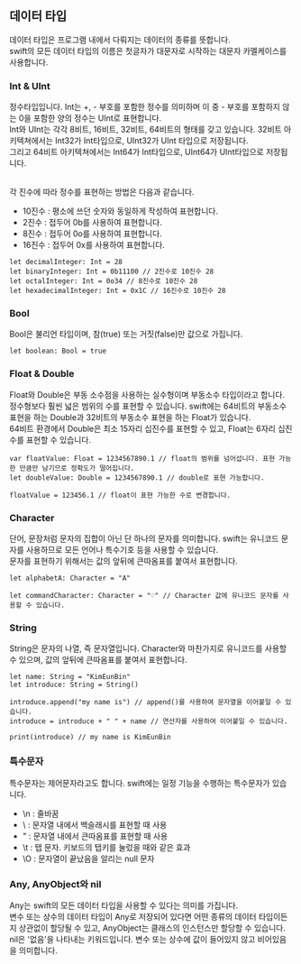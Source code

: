 ## 데이터 타입
데이터 타입은 프로그램 내에서 다뤄지는 데이터의 종류를 뜻합니다. <br />
swift의 모든 데이터 타입의 이름은 첫글자가 대문자로 시작하는 대문자 카멜케이스를 사용합니다.

### Int & UInt
정수타입입니다. Int는 +, - 부호를 포함한 정수를 의미하며 이 중 - 부호를 포함하지 않는 0을 포함한 양의 정수는 UInt로 표현합니다. <br />
Int와 UInt는 각각 8비트, 16비트, 32비트, 64비트의 형태를 갖고 있습니다. 32비트 아키텍쳐에서는 Int32가 Int타입으로, UInt32가 UInt 타입으로 저장됩니다. <br />
그리고 64비트 아키텍쳐에서는 Int64가 Int타입으로, UInt64가 UInt타입으로 저장됩니다. <br /><br />

각 진수에 따라 정수를 표현하는 방법은 다음과 같습니다.
- 10진수 : 평소에 쓰던 숫자와 동일하게 작성하여 표현합니다.
- 2진수 : 접두어 0b를 사용하여 표현합니다.
- 8진수 : 접두어 0o를 사용하여 표현합니다.
- 16진수 : 접두어 0x를 사용하여 표현합니다.

```
let decimalInteger: Int = 28
let binaryInteger: Int = 0b11100 // 2진수로 10진수 28
let octalInteger: Int = 0o34 // 8진수로 10진수 28
let hexadecimalInteger: Int = 0x1C // 16진수로 10진수 28
```

### Bool
Bool은 불리언 타입이며, 참(true) 또는 거짓(false)만 값으로 가집니다.
```
let boolean: Bool = true
```

### Float & Double
Float와 Double은 부동 소수점을 사용하는 실수형이며 부동소수 타입이라고 합니다. <br />
정수형보다 훨씬 넓은 범위의 수를 표현할 수 있습니다. swift에는 64비트의 부동소수 표현을 하는 Double과 32비트의 부동소수 표현을 하는 Float가 있습니다. <br />
64비트 환경에서 Double은 최소 15자리 십진수를 표현할 수 있고, Float는 6자리 십진수를 표현할 수 있습니다.
```
var floatValue: Float = 1234567890.1 // float의 범위를 넘어섭니다. 표현 가능한 만큼만 남기므로 정확도가 떨어집니다.
let doubleValue: Double = 1234567890.1 // double로 표현 가능합니다.

floatValue = 123456.1 // float이 표현 가능한 수로 변경합니다.
```

### Character
단어, 문장처럼 문자의 집합이 아닌 단 하나의 문자를 의미합니다. swift는 유니코드 문자를 사용하므로 모든 언어나 특수기호 등을 사용할 수 있습니다. <br />
문자를 표현하기 위해서는 값의 앞뒤에 큰따옴표를 붙여서 표현합니다. 
```
let alphabetA: Character = "A"

let commandCharacter: Character = "♡" // Character 값에 유니코드 문자를 사용할 수 있습니다.
```

### String
String은 문자의 나열, 즉 문자열입니다. Character와 마찬가지로 유니코드를 사용할 수 있으며, 값의 앞뒤에 큰따옴표를 붙여서 표현합니다.
```
let name: String = "KimEunBin"
let introduce: String = String()

introduce.append("my name is") // append()를 사용하여 문자열을 이어붙일 수 있습니다.
introduce = introduce + " " + name // 연산자를 사용하여 이어붙일 수 있습니다.

print(introduce) // my name is KimEunBin
```

### 특수문자
특수문자는 제어문자라고도 합니다. swift에는 일정 기능을 수행하는 특수문자가 있습니다.
- \n : 줄바꿈
- \\ : 문자열 내에서 백슬래시를 표현할 때 사용
- \" : 문자열 내에서 큰따옴표를 표현할 때 사용
- \t : 탭 문자. 키보드의 탭키를 눌렀을 때와 같은 효과
- \O : 문자열이 끝났음을 알리는 null 문자

### Any, AnyObject와 nil
Any는 swift의 모든 데이터 타입을 사용할 수 있다는 의미를 가집니다. <br />
변수 또는 상수의 데이터 타입이 Any로 저장되어 있다면 어떤 종류의 데이터 타입이든지 상관없이 할당될 수 있고, AnyObject는 클래스의 인스턴스만 할당할 수 있습니다. <br />
nil은 '없음'을 나타내는 키워드입니다. 변수 또는 상수에 값이 들어있지 않고 비어있음을 의미합니다.
